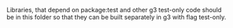 Libraries, that depend on package:test and other g3 test-only code
should be in this folder so that
they can be built separately in g3 with flag test-only.

